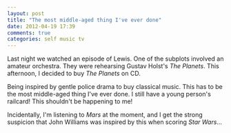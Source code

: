```yaml
---
layout: post
title: "The most middle-aged thing I've ever done"
date: 2012-04-19 17:39
comments: true
categories: self music tv
---
```

Last night we watched an episode of Lewis.
One of the subplots involved an amateur orchestra.
They were rehearsing Gustav Holst's _The Planets_.
This afternoon, I decided to buy _The Planets_ on CD.

Being inspired by gentle police drama to buy classical music.
This has to be the most middle-aged thing I've ever done.
I still have a young person's railcard!
This shouldn't be happening to me!

Incidentally, I'm listening to _Mars_ at the moment,
and I get the strong suspicion that John Williams was
inspired by this when scoring _Star Wars_…

